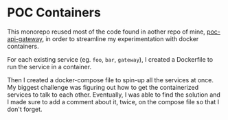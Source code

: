 # POC Containers

This monorepo reused most of the code found in aother repo of mine, [poc-api-gateway](https://github.com/ermartinez13/poc-api-gateway), in order to streamline my experimentation with docker containers.

For each existing service (eg. `foo`, `bar`, `gateway`), I created a Dockerfile to run the service in a container.

Then I created a docker-compose file to spin-up all the services at once. My biggest challenge was figuring out how to get the containerized services to talk to each other. Eventually, I was able to find the solution and I made sure to add a comment about it, twice, on the compose file so that I don't forget.
